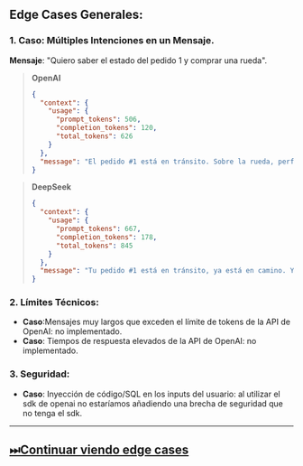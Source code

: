 ## Edge Cases Generales:

### 1. **Caso**: Múltiples Intenciones en un Mensaje.
  **Mensaje**: "Quiero saber el estado del pedido 1 y comprar una rueda".

  > **OpenAI**
  > ```json
  > {
  >   "context": {
  >     "usage": {
  >       "prompt_tokens": 506,
  >       "completion_tokens": 120,
  >       "total_tokens": 626
  >     }
  >   },
  >   "message": "El pedido #1 está en tránsito. Sobre la rueda, perfecto! Están en stock. Te gustaría que la agreguemos al carrito?",
  > }
  > ```

  > **DeepSeek**
  > ```json
  > {
  >   "context": {
  >     "usage": {
  >       "prompt_tokens": 667,
  >       "completion_tokens": 178,
  >       "total_tokens": 845
  >     }
  >   },
  >   "message": "Tu pedido #1 está en tránsito, ya está en camino. Y la rueda está en stock, así que no hay drama. Querés que te la reserve o la agregamos a un nuevo pedido?",
  > }
  > ```

### 2. Límites Técnicos:
- **Caso**:Mensajes muy largos que exceden el límite de tokens de la API de OpenAI: no implementado.
- **Caso**: Tiempos de respuesta elevados de la API de OpenAI: no implementado.
### 3. Seguridad:
- **Caso**: Inyección de código/SQL en los inputs del usuario: al utilizar el sdk de openai no estaríamos añadiendo una brecha de seguridad que no tenga el sdk.

---

## [⏭Continuar viendo edge cases](./next-steps.md)
